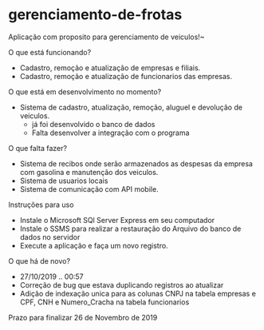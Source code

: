 # gerenciamento-de-frotas

Aplicação com proposito para gerenciamento de veiculos!~

O que está funcionando?

- Cadastro, remoção e atualização de empresas e filiais.
- Cadastro, remoção e atualização de funcionarios das empresas.

O que está em desenvolvimento no momento?

- Sistema de cadastro, atualização, remoção, aluguel e devolução de veiculos.
    - já foi desenvolvido o banco de dados
    - Falta desenvolver a integração com o programa


O que falta fazer?

- Sistema de recibos onde serão armazenados as despesas da empresa com gasolina e manutenção dos veiculos.
- Sistema de usuarios locais
- Sistema de comunicação com API mobile.


Instruções para uso

- Instale o Microsoft SQl Server Express em seu computador
- Instale o SSMS para realizar a restauração do Arquivo do banco de dados no servidor
- Execute a aplicação e faça um novo registro.


O que há de novo?
- 27/10/2019 .. 00:57 
- Correção de bug que estava duplicando registros ao atualizar
- Adição de indexação unica para as colunas CNPJ na tabela empresas e CPF, CNH e Numero_Cracha na tabela funcionarios

Prazo para finalizar 26 de Novembro de 2019
